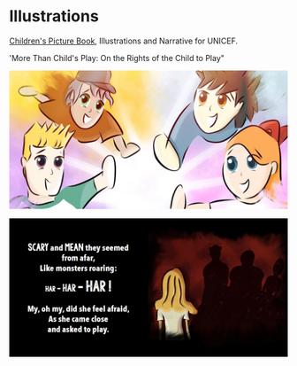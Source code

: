 # Illustrations

[Children's Picture Book](https://github.com/ctedja/illustrations/blob/main/UNICEF%20Rights%20of%20the%20Child%20to%20Play.pdf), Illustrations and Narrative for UNICEF.

'More Than Child's Play: On the Rights of the Child to Play"

[![image](https://github.com/ctedja/illustrations/blob/main/page_sample_2.png)](https://github.com/ctedja/illustrations/blob/main/UNICEF%20Rights%20of%20the%20Child%20to%20Play.pdf)

[![image](https://github.com/ctedja/illustrations/blob/main/page_sample_1.png)](https://github.com/ctedja/illustrations/blob/main/UNICEF%20Rights%20of%20the%20Child%20to%20Play.pdf)
